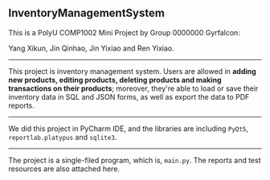 ## InventoryManagementSystem

This is a PolyU COMP1002 Mini Project by Group 0000000 Gyrfalcon:

Yang Xikun, Jin Qinhao, Jin Yixiao and Ren Yixiao.

---

This project is inventory management system. Users are allowed in **adding new products, editing products, deleting products and making transactions on their products**; moreover, they're able to load or save their inventory data in SQL and JSON forms, as well as export the data to PDF reports. 

---

We did this project in PyCharm IDE, and the libraries are including `PyQt5`, `reportlab.platypus` and `sqlite3`. 

---

The project is a single-filed program, which is, `main.py`. The reports and test resources are also attached here. 

